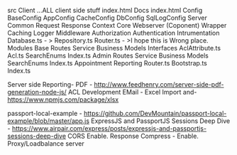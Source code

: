 src
    Client
        ...ALL client side stuff
        index.html
    Docs
        index.html
    Config
        BaseConfig
        AppConfig
        CacheConfig
        DbConfig
        SqlLogConfig
    Server
        Common
            Request
            Response
            Context
        Core
            Webserver (Coponent)
            Wrapper
            Caching 
            Logger
            Middleware
                Authorization
                Authentication
                Intrumentation
            Database.ts - > Repository.ts
            Router.ts - >I hope this is Wrong place. 
        Modules
            Base
                Routes
                Service
                Business
                Models
                    Interfaces
                        AclAttribute.ts
                    Acl.ts
                SearchEnums
                Index.ts
            Admin
                Routes
                Service
                Business
                Models
                SearchEnums
                Index.ts
            Appointment
            Reporting
        Router.ts
    Bootstrap.ts
    Index.ts
        
        
Server side Reporting- PDF -  http://www.feedhenry.com/server-side-pdf-generation-node-js/
ACL Development 
EMail - 
Excel Import and- https://www.npmjs.com/package/xlsx

passport-local-example - https://github.com/DevMountain/passport-local-example/blob/master/app.js
ExpressJS and PassportJS Sessions Deep Dive - https://www.airpair.com/express/posts/expressjs-and-passportjs-sessions-deep-dive
CORS Enable.
Response Compress - Enable.
Proxy/Loadbalance server
